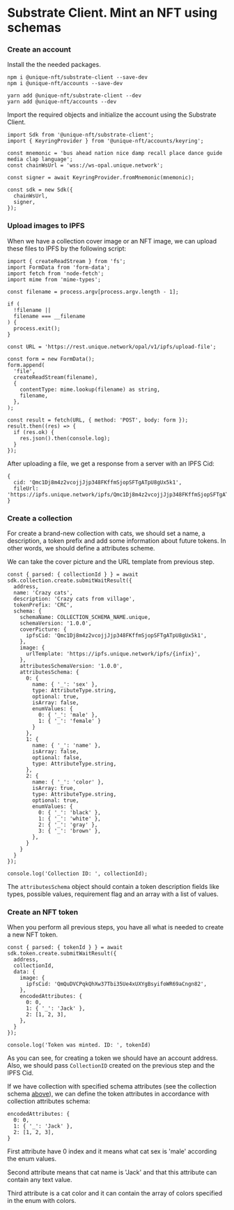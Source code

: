 # Substrate Client. Mint an NFT using schemas

### Create an account

Install the the needed packages.

<CodeGroup>
  <CodeGroupItem title="NPM" active>

```bash:no-line-numbers
npm i @unique-nft/substrate-client --save-dev
npm i @unique-nft/accounts --save-dev
```

  </CodeGroupItem>
  <CodeGroupItem title="YARN">

```bash:no-line-numbers
yarn add @unique-nft/substrate-client --dev
yarn add @unique-nft/accounts --dev
```

  </CodeGroupItem>
</CodeGroup>


Import the required objects and initialize the account using the Substrate Client.

```typescript:no-line-numbers
import Sdk from '@unique-nft/substrate-client';
import { KeyringProvider } from '@unique-nft/accounts/keyring';

const mnemonic = 'bus ahead nation nice damp recall place dance guide media clap language';
const chainWsUrl = 'wss://ws-opal.unique.network';

const signer = await KeyringProvider.fromMnemonic(mnemonic);

const sdk = new Sdk({
  chainWsUrl,
  signer,
});
```

### Upload images to IPFS

When we have a collection cover image or an NFT image, we can upload these files to IPFS by the following script:

```typescript:no-line-numbers
import { createReadStream } from 'fs';
import FormData from 'form-data';
import fetch from 'node-fetch';
import mime from 'mime-types';

const filename = process.argv[process.argv.length - 1];

if (
  !filename ||
  filename === __filename
) {
  process.exit();
}

const URL = 'https://rest.unique.network/opal/v1/ipfs/upload-file';

const form = new FormData();
form.append(
  'file',
  createReadStream(filename),
  {
    contentType: mime.lookup(filename) as string,
    filename,
  },
);

const result = fetch(URL, { method: 'POST', body: form });
result.then((res) => {
  if (res.ok) {
    res.json().then(console.log);
  }
});
```

After uploading a file, we get a response from a server with an IPFS Cid:

```json:no-line-numbers
{
  cid: 'Qmc1Dj8m4z2vcojjJjp348FKffmSjopSFTgATpU8gUx5k1',
  fileUrl: 'https://ipfs.unique.network/ipfs/Qmc1Dj8m4z2vcojjJjp348FKffmSjopSFTgATpU8gUx5k1'
}
```

### Create a collection

For create a brand-new collection with cats, we should set a name, a description, a token prefix and add some information about future tokens. In other words, we should define a attributes scheme.

We can take the cover picture and the URL template from previous step.

```typescript:no-line-numbers
const { parsed: { collectionId } } = await sdk.collection.create.submitWaitResult({
  address,
  name: 'Crazy cats',
  description: 'Crazy cats from village',
  tokenPrefix: 'CRC',
  schema: {
    schemaName: COLLECTION_SCHEMA_NAME.unique,
    schemaVersion: '1.0.0',
    coverPicture: {
      ipfsCid: 'Qmc1Dj8m4z2vcojjJjp348FKffmSjopSFTgATpU8gUx5k1',
    },
    image: {
      urlTemplate: 'https://ipfs.unique.network/ipfs/{infix}',
    },
    attributesSchemaVersion: '1.0.0',
    attributesSchema: {
      0: {
        name: { '_': 'sex' },
        type: AttributeType.string,
        optional: true,
        isArray: false,
        enumValues: {
          0: { '_': 'male' },
          1: { '_': 'female' }
        }
      },
      1: {
        name: { '_': 'name' },
        isArray: false,
        optional: false,
        type: AttributeType.string,
      },
      2: {
        name: { '_': 'color' },
        isArray: true,
        type: AttributeType.string,
        optional: true,
        enumValues: {
          0: { '_': 'black' },
          1: { '_': 'white' },
          2: { '_': 'gray' },
          3: { '_': 'brown' },
        },
      }
    }
  }
});

console.log('Collection ID: ', collectionId);
```

The `attributesSchema` object should contain a token description fields like types, possible values, requirement flag and an array with a list of values.

### Create an NFT token

When you perform all previous steps, you have all what is needed to create a new NFT token.

```typescript:no-line-numbers
const { parsed: { tokenId } } = await sdk.token.create.submitWaitResult({
  address,
  collectionId,
  data: {
    image: {
      ipfsCid: 'QmQuDVCPqkQhXw37Tbi35Ue4xUXYgBsyifoWR69aCngn82',
    },
    encodedAttributes: {
      0: 0,
      1: { '_': 'Jack' },
      2: [1, 2, 3],
    },
  }
});

console.log('Token was minted. ID: ', tokenId)
```

As you can see, for creating a token we should have an account address. Also, we should pass `CollectionID` created on the previous step and the IPFS Cid. 

If we have collection with specified schema attributes (see the collection schema [above](#create-a-collection)), we can define the token attributes in accordance with collection attributes schema:

```typescript:no-line-numbers
encodedAttributes: {
  0: 0,
  1: { '_': 'Jack' },
  2: [1, 2, 3],
}
```

First attribute have 0 index and it means what cat sex is 'male' according the enum values.

Second attribute means that cat name is 'Jack' and that this attribute can contain any text value.

Third attribute is a cat color and it can contain the array of colors specified in the enum with colors.